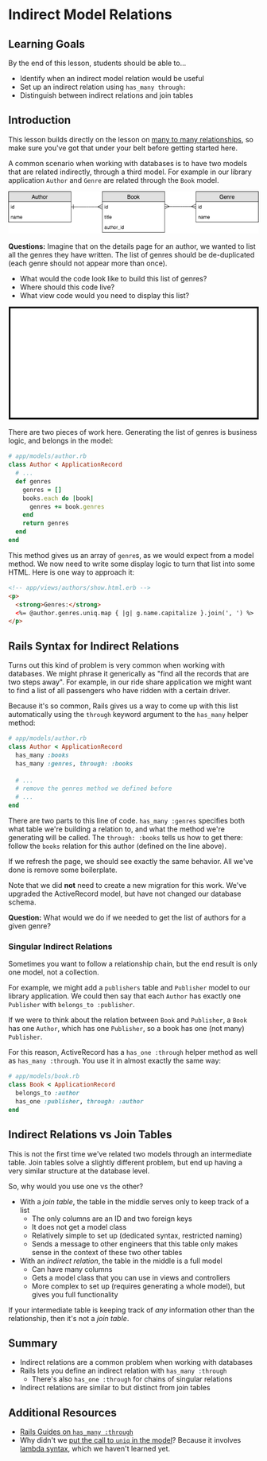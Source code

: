 # Indirect Model Relations

## Learning Goals

By the end of this lesson, students should be able to...

- Identify when an indirect model relation would be useful
- Set up an indirect relation using `has_many through:`
- Distinguish between indirect relations and join tables

## Introduction

This lesson builds directly on the lesson on [many to many relationships](many-to-many-relationships.md), so make sure you've got that under your belt before getting started here.

A common scenario when working with databases is to have two models that are related indirectly, through a third model. For example in our library application `Author` and `Genre` are related through the `Book` model.

![Author and Genre are related through Book](images/indirect-model-relation.png)

**Questions:** Imagine that on the details page for an author, we wanted to list all the genres they have written. The list of genres should be de-duplicated (each genre should not appear more than once).
- What would the code look like to build this list of genres?
- Where should this code live?
- What view code would you need to display this list?

![Genre list for an author](images/indirect-relation-ui.png)

There are two pieces of work here. Generating the list of genres is business logic, and belongs in the model:

```ruby
# app/models/author.rb
class Author < ApplicationRecord
  # ...
  def genres
    genres = []
    books.each do |book|
      genres += book.genres
    end
    return genres
  end
end
```

This method gives us an array of `genre`s, as we would expect from a model method. We now need to write some display logic to turn that list into some HTML. Here is one way to approach it:

```html
<!-- app/views/authors/show.html.erb -->
<p>
  <strong>Genres:</strong>
  <%= @author.genres.uniq.map { |g| g.name.capitalize }.join(', ') %>
</p>
```

## Rails Syntax for Indirect Relations

Turns out this kind of problem is very common when working with databases. We might phrase it generically as "find all the records that are two steps away". For example, in our ride share application we might want to find a list of all passengers who have ridden with a certain driver.

Because it's so common, Rails gives us a way to come up with this list automatically using the `through` keyword argument to the `has_many` helper method:

```ruby
# app/models/author.rb
class Author < ApplicationRecord
  has_many :books
  has_many :genres, through: :books

  # ...
  # remove the genres method we defined before
  # ...
end
```

There are two parts to this line of code. `has_many :genres` specifies both what table we're building a relation to, and what the method we're generating will be called. The `through: :books` tells us how to get there: follow the `books` relation for this author (defined on the line above).

If we refresh the page, we should see exactly the same behavior. All we've done is remove some boilerplate.

Note that we did **not** need to create a new migration for this work. We've upgraded the ActiveRecord model, but have not changed our database schema.

**Question:** What would we do if we needed to get the list of authors for a given genre?

### Singular Indirect Relations

<!-- QUESTION: do we need this section? Lesson would be more focused without it. -->

Sometimes you want to follow a relationship chain, but the end result is only one model, not a collection.

For example, we might add a `publishers` table and `Publisher` model to our library application. We could then say that each `Author` has exactly one `Publisher` with `belongs_to :publisher`.

If we were to think about the relation between `Book` and `Publisher`, a `Book` has one `Author`, which has one `Publisher`, so a book has one (not many) `Publisher`.

For this reason, ActiveRecord has a `has_one :through` helper method as well as `has_many :through`. You use it in almost exactly the same way:

```ruby
# app/models/book.rb
class Book < ApplicationRecord
  belongs_to :author
  has_one :publisher, through: :author
end
```

## Indirect Relations vs Join Tables

This is not the first time we've related two models through an intermediate table. Join tables solve a slightly different problem, but end up having a very similar structure at the database level.

So, why would you use one vs the other?

- With a _join table_, the table in the middle serves only to keep track of a list
  - The only columns are an ID and two foreign keys
  - It does not get a model class
  - Relatively simple to set up (dedicated syntax, restricted naming)
  - Sends a message to other engineers that this table only makes sense in the context of these two other tables
- With an _indirect relation_, the table in the middle is a full model
  - Can have many columns
  - Gets a model class that you can use in views and controllers
  - More complex to set up (requires generating a whole model), but gives you full functionality

If your intermediate table is keeping track of _any_ information other than the relationship, then it's not a _join table_.

## Summary

- Indirect relations are a common problem when working with databases
- Rails lets you define an indirect relation with `has_many :through`
  - There's also `has_one :through` for chains of singular relations
- Indirect relations are similar to but distinct from join tables

## Additional Resources

- [Rails Guides on `has_many :through`](https://guides.rubyonrails.org/association_basics.html#the-has-many-through-association)
- Why didn't we [put the call to `uniq` in the model](https://stackoverflow.com/a/318146/1513338)? Because it involves [lambda syntax](https://stackoverflow.com/questions/8476627/what-do-you-call-the-operator-in-ruby), which we haven't learned yet.
